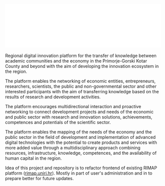 ![rimap-logo](src/assets/layout/images/rimap-logo-bijeli.svg)

Regional digital innovation platform for the transfer of knowledge between academic communities and the economy in the Primorje-Gorski Kotar County and beyond with the aim of developing the innovation ecosystem in the region.

The platform enables the networking of economic entities, entrepreneurs, researchers, scientists, the public and non-governmental sector and other interested participants with the aim of transferring knowledge based on the results of research and development activities.

The platform encourages multidirectional interaction and proactive networking to connect development projects and needs of the economic and public sector with research and innovation solutions, achievements, competences and potentials of the scientific sector.

The platform enables the mapping of the needs of the economy and the public sector in the field of development and implementation of advanced digital technologies with the potential to create products and services with more added value through a multidisciplinary approach combining resources, infrastructure, knowledge, competences, and the availability of human capital in the region.

Idea of this project and repository is to refactor frontend of existing RIMAP platform ([rimap.uniri.hr](https://rimap.uniri.hr)).
Mostly in part of user's administration and in to prepare better for future updates.
